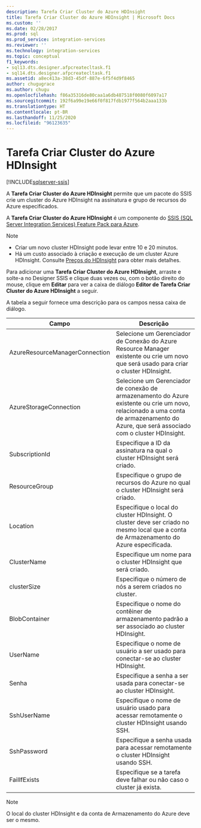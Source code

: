 ```yaml
---
description: Tarefa Criar Cluster do Azure HDInsight
title: Tarefa Criar Cluster do Azure HDInsight | Microsoft Docs
ms.custom: ''
ms.date: 02/28/2017
ms.prod: sql
ms.prod_service: integration-services
ms.reviewer: ''
ms.technology: integration-services
ms.topic: conceptual
f1_keywords:
- sql13.dts.designer.afpcreatecltask.f1
- sql14.dts.designer.afpcreatecltask.f1
ms.assetid: a8ec413a-38d3-45df-887e-6f5f4d9f8465
author: chugugrace
ms.author: chugu
ms.openlocfilehash: f86a35316de80caa1a6db487518f0080f6097a17
ms.sourcegitcommit: 192f6a99e19e66f0f817fdb1977f564b2aaa133b
ms.translationtype: HT
ms.contentlocale: pt-BR
ms.lasthandoff: 11/25/2020
ms.locfileid: "96123635"
---
```

# <a name="azure-hdinsight-create-cluster-task"></a>Tarefa Criar Cluster do Azure HDInsight

[!INCLUDE[sqlserver-ssis](../../includes/applies-to-version/sqlserver-ssis.md)]


A **Tarefa Criar Cluster do Azure HDInsight** permite que um pacote do SSIS crie um cluster do Azure HDInsight na assinatura e grupo de recursos do Azure especificados.
  
A **Tarefa Criar Cluster do Azure HDInsight** é um componente do [SSIS (SQL Server Integration Services) Feature Pack para Azure](../../integration-services/azure-feature-pack-for-integration-services-ssis.md).
  
> [!NOTE]  
> - Criar um novo cluster HDInsight pode levar entre 10 e 20 minutos.  
> - Há um custo associado à criação e execução de um cluster Azure HDInsight. Consulte [Preços do HDInsight](https://azure.microsoft.com/pricing/details/hdinsight/) para obter mais detalhes.  
  
Para adicionar uma **Tarefa Criar Cluster do Azure HDInsight**, arraste e solte-a no Designer SSIS e clique duas vezes ou, com o botão direito do mouse, clique em **Editar** para ver a caixa de diálogo **Editor de Tarefa Criar Cluster do Azure HDInsight** a seguir.  
  
A tabela a seguir fornece uma descrição para os campos nessa caixa de diálogo.  
  
|Campo|Descrição|  
|-|-|  
|AzureResourceManagerConnection|Selecione um Gerenciador de Conexão do Azure Resource Manager existente ou crie um novo que será usado para criar o cluster HDInsight.|  
|AzureStorageConnection|Selecione um Gerenciador de conexão de armazenamento do Azure existente ou crie um novo, relacionado a uma conta de armazenamento do Azure, que será associado com o cluster HDInsight.|
|SubscriptionId|Especifique a ID da assinatura na qual o cluster HDInsight será criado.|
|ResourceGroup|Especifique o grupo de recursos do Azure no qual o cluster HDInsight será criado.|
|Location|Especifique o local do cluster HDInsight. O cluster deve ser criado no mesmo local que a conta de Armazenamento do Azure especificada.|  
|ClusterName|Especifique um nome para o cluster HDInsight que será criado.|  
|clusterSize|Especifique o número de nós a serem criados no cluster.|  
|BlobContainer|Especifique o nome do contêiner de armazenamento padrão a ser associado ao cluster HDInsight.|  
|UserName|Especifique o nome de usuário a ser usado para conectar-se ao cluster HDInsight.|  
|Senha|Especifique a senha a ser usada para conectar-se ao cluster HDInsight.|
|SshUserName|Especifique o nome de usuário usado para acessar remotamente o cluster HDInsight usando SSH.|
|SshPassword|Especifique a senha usada para acessar remotamente o cluster HDInsight usando SSH.|
|FailIfExists|Especifique se a tarefa deve falhar ou não caso o cluster já exista.|  
  
> [!NOTE]  
> O local do cluster HDInsight e da conta de Armazenamento do Azure deve ser o mesmo.
